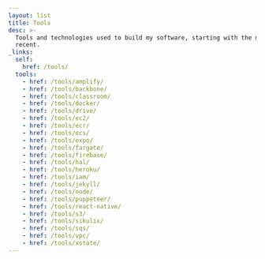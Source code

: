 ```yaml
---
layout: list
title: Tools
desc: >-
  Tools and technologies used to build my software, starting with the most
  recent.
_links:
  self:
    href: /tools/
  tools:
    - href: /tools/amplify/
    - href: /tools/backbone/
    - href: /tools/classroom/
    - href: /tools/docker/
    - href: /tools/drive/
    - href: /tools/ec2/
    - href: /tools/ecr/
    - href: /tools/ecs/
    - href: /tools/expo/
    - href: /tools/fargate/
    - href: /tools/firebase/
    - href: /tools/hal/
    - href: /tools/heroku/
    - href: /tools/iam/
    - href: /tools/jekyll/
    - href: /tools/node/
    - href: /tools/puppeteer/
    - href: /tools/react-native/
    - href: /tools/s3/
    - href: /tools/sikulix/
    - href: /tools/sqs/
    - href: /tools/vpc/
    - href: /tools/xstate/
---
```

